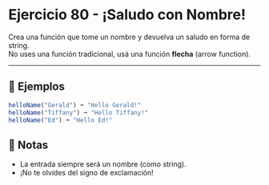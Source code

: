 # Ejercicio 80 - ¡Saludo con Nombre!

Crea una función que tome un nombre y devuelva un saludo en forma de string.  
No uses una función tradicional, usá una función **flecha** (arrow function).

---

## 🧪 Ejemplos

```javascript
helloName("Gerald") ➞ "Hello Gerald!"
helloName("Tiffany") ➞ "Hello Tiffany!"
helloName("Ed") ➞ "Hello Ed!"
```

## 📝 Notas

- La entrada siempre será un nombre (como string).
- ¡No te olvides del signo de exclamación!

